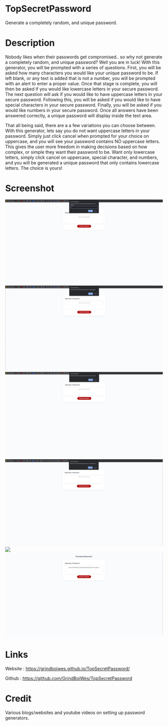 # TopSecretPassword

Generate a completely random, and unique password. 

# Description 
Nobody likes when their passwords get compromised.. so why not generate a completely random, and unique password? Well you are in luck! With this generator, you will be prompted with a series of questions. First, you will be asked how many characters you would like your unique password to be. If left blank, or any text is added that is not a number, you will be prompted with an alert to enter a proper value. Once that stage is complete, you will then be asked if you would like lowercase letters in your secure password. The next question will ask if you would like to have uppercase letters in your secure password. Following this, you will be asked if you would like to have special characters in your secure password. Finally, you will be asked if you would like numbers in your secure password. Once all answers have been answered correctly, a unique password will display inside the text area.


That all being said, there are a a few variations you can choose between. With this generator, lets say you do not want uppercase letters in your password. Simply just click cancel when prompted for your choice on uppercase, and you will see your password contains NO uppercase letters. This gives the user more freedom in making decisions based on how complex, or simple they want their password to be. Want only lowercase letters, simply click cancel on uppercase, special character, and numbers, and you will be generated a unique password that only contains lowercase letters. The choice is yours! 





# Screenshot

<img src = "./Assets/images/passwordgen-1.png">
<img src = "./Assets/images/passwordgen-2.png">
<img src = "./Assets/images/passwordgen-3.png">
<img src = "./Assets/images/passwordgen-4.png">
<img src = "./Assets/iimages/passwordgen-5.png">
<img src = "./Assets/images/passwordgen-6.png">


# Links

Website : https://grindboiwes.github.io/TopSecretPassword/

Github : https://github.com/GrindBoiWes/TopSecretPassword


# Credit

Various blogs/websites and youtube videos on setting up password generators.
